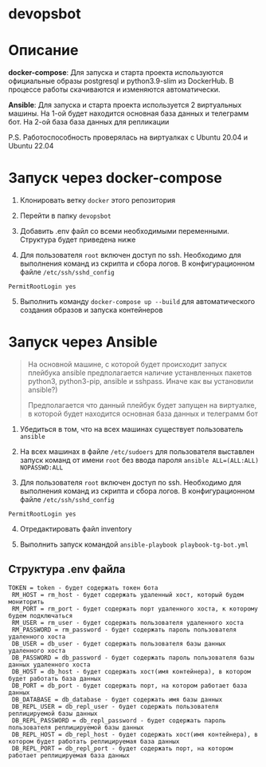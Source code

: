 # devopsbot

# Описание

**docker-compose**: Для запуска и старта проекта используются официальные образы postgresql и python3.9-slim из DockerHub. В процессе работы скачиваются и изменяются автоматически.

**Ansible**: Для запуска и старта проекта используется 2 виртуальных машины. На 1-ой будет находится основная база данных и телеграмм бот. На 2-ой база база данных для репликации

P.S. Pаботоспособность проверялась на виртуалках с Ubuntu 20.04 и Ubuntu 22.04

# Запуск через docker-compose


1. Клонировать ветку `docker` этого репозитория 

  
2. Перейти в папку `devopsbot`  


3. Добавить .env файл со всеми необходимыми переменными. Структура будет приведена ниже


4. Для пользователя `root` включен доступ по ssh. Необходимо для выполнения команд из скрипта и сбора логов. В конфигурационном файле `/etc/ssh/sshd_config`
``` 
PermitRootLogin yes
```


5. Выполнить команду ```docker-compose up --build``` для автоматического создания образов и запуска контейнеров 



# Запуск через Ansible

> На основной машине, с которой будет происходит запуск плейбука ansible предполагается наличие устанвленных пакетов python3, python3-pip, ansible и sshpass. Иначе как вы установили ansible?)
>
> Предполагается что данный плейбук будет запущен на виртуалке, в которой будет находится основная база данных и телеграмм бот 

1. Убедиться в том, что на всех машинах существует пользователь `ansible`


2. На всех машинах в файле `/etc/sudoers` для пользователя выставлен запуск команд от имени `root` без ввода пароля `ansible ALL=(ALL:ALL) NOPASSWD:ALL`


3. Для пользователя `root` включен доступ по ssh. Необходимо для выполнения команд из скрипта и сбора логов. В конфигурационном файле `/etc/ssh/sshd_config`
``` 
PermitRootLogin yes
```

4. Отредактировать файл inventory

5. Выполнить запуск командой `ansible-playbook playbook-tg-bot.yml`


## Структура .env файла
```
TOKEN = token - будет содержать токен бота
 RM_HOST = rm_host - будет содержать удаленный хост, который будем мониторить
 RM_PORT = rm_port - будет содержать порт удаленного хоста, к которому будем подключаться
 RM_USER = rm_user - будет содержать пользователя удаленного хоста
 RM_PASSWORD = rm_password - будет содержать пароль пользователя удаленного хоста
 DB_USER = db_user - будет содержать пользователя базы данных удаленного хоста
 DB_PASSWORD = db_password - будет содержать пароль пользователя базы данных удаленного хоста
 DB_HOST = db_host - будет содержать хост(имя контейнера), в котором будет работать база данных
 DB_PORT = db_port - будет содержать порт, на котором работает база данных
 DB_DATABASE = db_database - будет содержать имя базы данных
 DB_REPL_USER = db_repl_user - будет содержать пользователя реплицируемой базы данных
 DB_REPL_PASSWORD = db_repl_password - будет содержать пароль пользователя реплицируемой базы данных
 DB_REPL_HOST = db_repl_host - будет содержать хост(имя контейнера), в котором будет работать реплицируемая база данных
 DB_REPL_PORT = db_repl_port - будет содержать порт, на котором работает реплицируемая база данных

```

